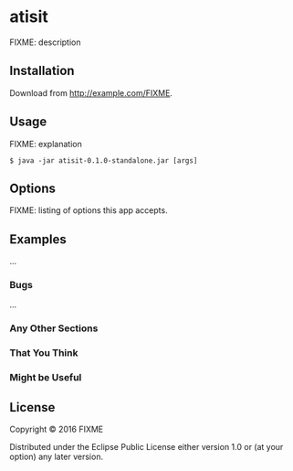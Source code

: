# atisit

FIXME: description

## Installation

Download from http://example.com/FIXME.

## Usage

FIXME: explanation

    $ java -jar atisit-0.1.0-standalone.jar [args]

## Options

FIXME: listing of options this app accepts.

## Examples

...

### Bugs

...

### Any Other Sections
### That You Think
### Might be Useful

## License

Copyright © 2016 FIXME

Distributed under the Eclipse Public License either version 1.0 or (at
your option) any later version.
